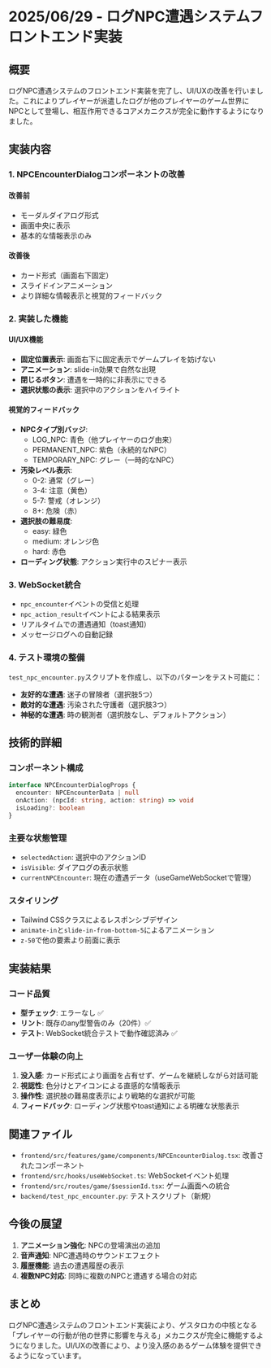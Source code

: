 # 2025/06/29 - ログNPC遭遇システムフロントエンド実装

## 概要
ログNPC遭遇システムのフロントエンド実装を完了し、UI/UXの改善を行いました。これによりプレイヤーが派遣したログが他のプレイヤーのゲーム世界にNPCとして登場し、相互作用できるコアメカニクスが完全に動作するようになりました。

## 実装内容

### 1. NPCEncounterDialogコンポーネントの改善

#### 改善前
- モーダルダイアログ形式
- 画面中央に表示
- 基本的な情報表示のみ

#### 改善後
- カード形式（画面右下固定）
- スライドインアニメーション
- より詳細な情報表示と視覚的フィードバック

### 2. 実装した機能

#### UI/UX機能
- **固定位置表示**: 画面右下に固定表示でゲームプレイを妨げない
- **アニメーション**: slide-in効果で自然な出現
- **閉じるボタン**: 遭遇を一時的に非表示にできる
- **選択状態の表示**: 選択中のアクションをハイライト

#### 視覚的フィードバック
- **NPCタイプ別バッジ**:
  - LOG_NPC: 青色（他プレイヤーのログ由来）
  - PERMANENT_NPC: 紫色（永続的なNPC）
  - TEMPORARY_NPC: グレー（一時的なNPC）
- **汚染レベル表示**:
  - 0-2: 通常（グレー）
  - 3-4: 注意（黄色）
  - 5-7: 警戒（オレンジ）
  - 8+: 危険（赤）
- **選択肢の難易度**:
  - easy: 緑色
  - medium: オレンジ色
  - hard: 赤色
- **ローディング状態**: アクション実行中のスピナー表示

### 3. WebSocket統合
- `npc_encounter`イベントの受信と処理
- `npc_action_result`イベントによる結果表示
- リアルタイムでの遭遇通知（toast通知）
- メッセージログへの自動記録

### 4. テスト環境の整備
`test_npc_encounter.py`スクリプトを作成し、以下のパターンをテスト可能に：
- **友好的な遭遇**: 迷子の冒険者（選択肢5つ）
- **敵対的な遭遇**: 汚染された守護者（選択肢3つ）
- **神秘的な遭遇**: 時の観測者（選択肢なし、デフォルトアクション）

## 技術的詳細

### コンポーネント構成
```typescript
interface NPCEncounterDialogProps {
  encounter: NPCEncounterData | null
  onAction: (npcId: string, action: string) => void
  isLoading?: boolean
}
```

### 主要な状態管理
- `selectedAction`: 選択中のアクションID
- `isVisible`: ダイアログの表示状態
- `currentNPCEncounter`: 現在の遭遇データ（useGameWebSocketで管理）

### スタイリング
- Tailwind CSSクラスによるレスポンシブデザイン
- `animate-in`と`slide-in-from-bottom-5`によるアニメーション
- `z-50`で他の要素より前面に表示

## 実装結果

### コード品質
- **型チェック**: エラーなし ✅
- **リント**: 既存のany型警告のみ（20件）✅
- **テスト**: WebSocket統合テストで動作確認済み ✅

### ユーザー体験の向上
1. **没入感**: カード形式により画面を占有せず、ゲームを継続しながら対話可能
2. **視認性**: 色分けとアイコンによる直感的な情報表示
3. **操作性**: 選択肢の難易度表示により戦略的な選択が可能
4. **フィードバック**: ローディング状態やtoast通知による明確な状態表示

## 関連ファイル
- `frontend/src/features/game/components/NPCEncounterDialog.tsx`: 改善されたコンポーネント
- `frontend/src/hooks/useWebSocket.ts`: WebSocketイベント処理
- `frontend/src/routes/game/$sessionId.tsx`: ゲーム画面への統合
- `backend/test_npc_encounter.py`: テストスクリプト（新規）

## 今後の展望
1. **アニメーション強化**: NPCの登場演出の追加
2. **音声通知**: NPC遭遇時のサウンドエフェクト
3. **履歴機能**: 過去の遭遇履歴の表示
4. **複数NPC対応**: 同時に複数のNPCと遭遇する場合の対応

## まとめ
ログNPC遭遇システムのフロントエンド実装により、ゲスタロカの中核となる「プレイヤーの行動が他の世界に影響を与える」メカニクスが完全に機能するようになりました。UI/UXの改善により、より没入感のあるゲーム体験を提供できるようになっています。